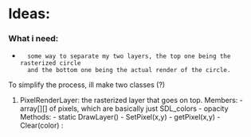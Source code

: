 # Ideas:
### What i need: 
-       some way to separate my two layers, the top one being the rasterized circle
        and the bottom one being the actual render of the circle. 
To simplify the process, ill make two classes (?)
1. PixelRenderLayer: the rasterized layer that goes on top. 
        Members:
        - array[][] of pixels, which are basically just SDL_colors
        - opacity 
        Methods:
        - static DrawLayer()
        - SetPixel(x,y)
        - getPixel(x,y)
        - Clear(color) : 